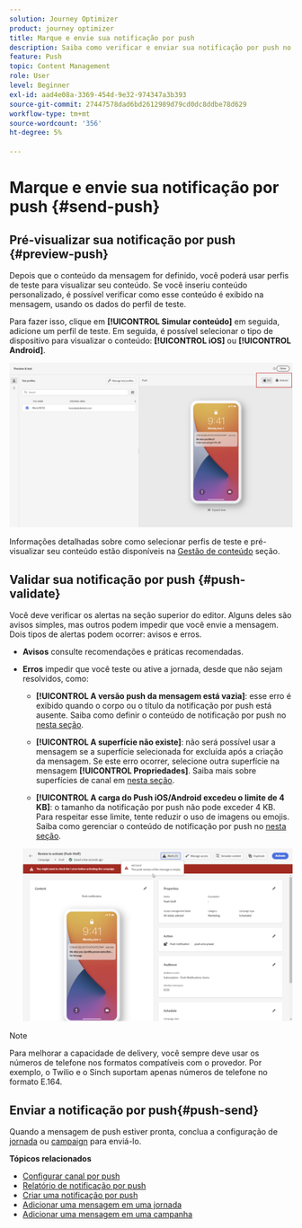 ```yaml
---
solution: Journey Optimizer
product: journey optimizer
title: Marque e envie sua notificação por push
description: Saiba como verificar e enviar sua notificação por push no Journey Optimizer
feature: Push
topic: Content Management
role: User
level: Beginner
exl-id: aad4e08a-3369-454d-9e32-974347a3b393
source-git-commit: 27447578dad6bd2612989d79cd0dc8ddbe78d629
workflow-type: tm+mt
source-wordcount: '356'
ht-degree: 5%

---
```


# Marque e envie sua notificação por push {#send-push}

## Pré-visualizar sua notificação por push {#preview-push}

Depois que o conteúdo da mensagem for definido, você poderá usar perfis de teste para visualizar seu conteúdo. Se você inseriu conteúdo personalizado, é possível verificar como esse conteúdo é exibido na mensagem, usando os dados do perfil de teste.

Para fazer isso, clique em **[!UICONTROL Simular conteúdo]** em seguida, adicione um perfil de teste. Em seguida, é possível selecionar o tipo de dispositivo para visualizar o conteúdo: **[!UICONTROL iOS]** ou **[!UICONTROL Android]**.

![](assets/push_preview_3.png)

Informações detalhadas sobre como selecionar perfis de teste e pré-visualizar seu conteúdo estão disponíveis na [Gestão de conteúdo](../content-management/preview-test.md) seção.

## Validar sua notificação por push {#push-validate}

Você deve verificar os alertas na seção superior do editor. Alguns deles são avisos simples, mas outros podem impedir que você envie a mensagem. Dois tipos de alertas podem ocorrer: avisos e erros.

* **Avisos** consulte recomendações e práticas recomendadas.

* **Erros** impedir que você teste ou ative a jornada, desde que não sejam resolvidos, como:

   * **[!UICONTROL A versão push da mensagem está vazia]**: esse erro é exibido quando o corpo ou o título da notificação por push está ausente. Saiba como definir o conteúdo de notificação por push no [nesta seção](create-push.md).

   * **[!UICONTROL A superfície não existe]**: não será possível usar a mensagem se a superfície selecionada for excluída após a criação da mensagem. Se este erro ocorrer, selecione outra superfície na mensagem **[!UICONTROL Propriedades]**. Saiba mais sobre superfícies de canal em [nesta seção](../configuration/channel-surfaces.md).

   * **[!UICONTROL A carga do Push iOS/Android excedeu o limite de 4 KB]**: o tamanho da notificação por push não pode exceder 4 KB. Para respeitar esse limite, tente reduzir o uso de imagens ou emojis. Saiba como gerenciar o conteúdo de notificação por push no [nesta seção](../push/create-push.md).

  ![](assets/push_alert.png)


>[!NOTE]
>
> Para melhorar a capacidade de delivery, você sempre deve usar os números de telefone nos formatos compatíveis com o provedor. Por exemplo, o Twilio e o Sinch suportam apenas números de telefone no formato E.164.

## Enviar a notificação por push{#push-send}

Quando a mensagem de push estiver pronta, conclua a configuração de [jornada](../building-journeys/journey-gs.md) ou [campaign](../campaigns/create-campaign.md) para enviá-lo.

**Tópicos relacionados**

* [Configurar canal por push](push-configuration.md)
* [Relatório de notificação por push](../reports/journey-global-report.md#push-global)
* [Criar uma notificação por push](create-push.md)
* [Adicionar uma mensagem em uma jornada](../building-journeys/journeys-message.md)
* [Adicionar uma mensagem em uma campanha](../campaigns/create-campaign.md)

